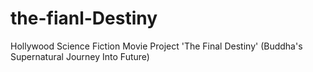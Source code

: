 the-fianl-Destiny
=================

Hollywood Science Fiction Movie Project 'The Final Destiny' (Buddha's Supernatural Journey Into Future)
